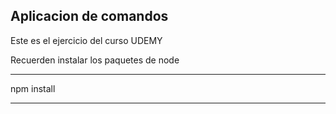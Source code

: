 ## Aplicacion de comandos 

Este es el ejercicio del curso UDEMY

Recuerden instalar los paquetes de node


____________________

npm install
____________________